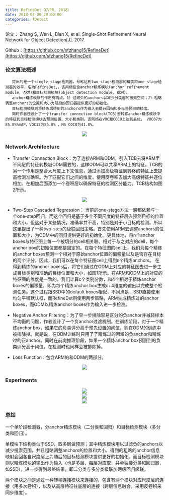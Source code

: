 ```yaml
---
title: RefineDet（CVPR, 2018）
date: 2018-04-30 20:00:00
categories: fDetect
---
```


<script type="text/javascript" src="http://cdn.mathjax.org/mathjax/latest/MathJax.js?config=default"></script>

论文： Zhang S, Wen L, Bian X, et al. Single-Shot Refinement Neural Network for Object Detection[J]. 2017.

Github：[https://github.com/sfzhang15/RefineDet](https://github.com/sfzhang15/RefineDet)

### 论文算法概述

       提出的是一个single-stage检测器，号称达到two-stage检测器的精度和one-stage检测器的效率，名为RefineDet,。该网络包含anchor精炼模块(anchor refinement module, ARM)和目标检测模块(object detection module, ODM)。
	   anchor精炼模块的作用有两点，1）过滤负的anchors以减少分类器的搜索空间；2）粗略调整anchors的位置和大小为随后的回归器提供更好的初始化。
	   目标检测模块则将精炼后得到的anchors作为输入去提升回归和多标签预测的精度。
	   同时作者还设计了一个transfer connection block(TCB)去转移anchor精炼模块中的特征到目标检测模块去预测位置、大小和类别。该网络在VOC和COCO上达到最优， VOC07为85.8%%mAP，VOC12为86.8% ，MS COCO为41.8%。

<center><img src="{{ site.baseurl }}/images/pdDetect/refinedet1.png"></center>
   
### Network Architecture

* Transfer Connection Block：为了连接ARM和ODM，引入TCB去将ARM里不同层的特征转换城ODM需要的，这样ODM可以共享ARM上的特征。TCB的另一个作用是整合大尺度上下文信息，通过添加高级特征到转移的特征上去提高检测准确率。为了匹配它们之间的维度，使用反卷积去加大高级特征并逐位相加。在相加后面添加一个卷积层以确保特征的检测区分能力。TCB结构如图2所示。

<center><img src="{{ site.baseurl }}/images/pdDetect/refinedet2.png"></center>

* Two-Step Cascaded Regression： 当前的one-stage方法一般都依赖与一个one-step回归，而这个回归是基于多个不同尺度的特征层去预测目标的位置和大小，但这对于某些情况，准确率并不高，特别是对于小目标的检测。所以这里提出了一种two-step的级联回归策略。首先使用ARM去调整anchors的位置和大小，为ODM中的回归提供更好的初始化。更具体地，将n个anchor boxes与特征图上每一个被切分的cell相关联。相对于与之对应的cell，每个anchor box的初始位置都是固定的。在每个特征图的cell上，我们为每个精炼的anchor boxes预测一个相对于原始anchor位置的偏移量以及是否存在目标的两个评分。因此，我们可以在每个特征图cell上得到n个精炼anchors。  在得到精炼的anchor boxes后，将它们通过在ODM上对应的特征图去进一步生成目标类别和准确的目标位置和大小，如图1所示。在ARM和ODM上的对应的特征图的维度是一致的。我们计算c个类别分数，和4个相对于精炼anchor boxes的偏移量，即为每个精炼anchor box生成c+4维度的输出以完成整个检测任务。这个过程跟SSD中的default boxes相似，不同点是，SSD直接使用均匀平铺默认框，而RefineDet则使用两步策略，ARM生成精炼过的anchor boxes，而ODM以精炼anchor boxes作为输入进一步检测。

* Negative Anchor Filtering：为了早一步排除容易区分的负anchor并减轻样本不均衡的问题，作者设计了一个负anchor过滤机制。在训练阶段，对于一个精炼anchor box，如果它的负类评分高于预先设置的阈值，则在ODM的训练中被排除掉。就是说，在ODM训练时只用了了精炼过的困难的负anchor和精炼过的正anchor。同时在前向推理阶段，如果一个精炼anchor box预测到的负类评分高于阈值，在检测时也同样会被排除掉。

* Loss Function：包含ARM的和ODM的两部分。

<center><img src="{{ site.baseurl }}/images/pdDetect/refinedet3.png"></center>
	
### Experiments

<center><img src="{{ site.baseurl }}/images/pdDetect/refinedet4.png"></center>

<center><img src="{{ site.baseurl }}/images/pdDetect/refinedet5.png"></center>

<center><img src="{{ site.baseurl }}/images/pdDetect/refinedet6.png"></center>

### 总结

   一个单阶段检测器，分anchor精炼模块（二分类和回归）和目标检测模块（多分类和回归）。

   单模块下结构类似于SSD，取多层做预测；其中精炼模块用以过滤负的anchors以减少搜索范围，并且粗略调整anchors的位置和大小，得到的粗略的anchor信息映射会回各自尺度层上为随后的目标检测模块提供更好的初始化。而目标检测模块则以精炼模块的输出作为输入（也是多层，每层对应取，并单独接分类和回归器，如SSD），进一步得到最终结果。即二分类与多分类级联加两级回归级联。

   两个模块之间是通过一种转移连接模块来连接的，包含有两个模块对应尺度层的连接（用多次卷积），以及从高层特征往底层的连接（跨层信息融合，采用反卷积来同步维度）。